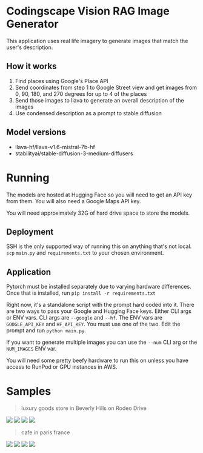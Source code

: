 # Codingscape Vision RAG Image Generator
This application uses real life imagery to generate images that match the user's description.

## How it works
1. Find places using Google's Place API
2. Send coordinates from step 1 to Google Street view and get images from 0, 90, 180, and 270 degrees for up to 4 of the places
3. Send those images to llava to generate an overall description of the images
4. Use condensed description as a prompt to stable diffusion

## Model versions
- llava-hf/llava-v1.6-mistral-7b-hf
- stabilityai/stable-diffusion-3-medium-diffusers

# Running
The models are hosted at Hugging Face so you will need to get an API key from them. You will also need a Google Maps API key.

You will need approximately 32G of hard drive space to store the models.

## Deployment
SSH is the only supported way of running this on anything that's not local. `scp` `main.py` and `requirements.txt` to your chosen environment.

## Application
Pytorch must be installed separately due to varying hardware differences. Once that is installed, run `pip install -r requirements.txt`

Right now, it's a standalone script with the prompt hard coded into it. There are two ways to pass your Google and Hugging Face keys. Either CLI args or ENV vars.
CLI args are `--google` and `--hf`. The ENV vars are `GOOGLE_API_KEY` and `HF_API_KEY`. You must use one of the two. Edit the prompt and run `python main.py`.

If you want to generate multiple images you can use the `--num` CLI arg or the `NUM_IMAGES` ENV var.

You will need some pretty beefy hardware to run this on unless you have access to RunPod or GPU instances in AWS.

# Samples
> luxury goods store in Beverly Hills on Rodeo Drive

![](samples/sample1.png)
![](samples/sample2.png)
![](samples/sample3.png)
![](samples/sample4.png)

> cafe in paris france

![](samples/sample5.png)
![](samples/sample6.png)
![](samples/sample7.png)
![](samples/sample8.png)